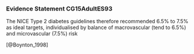 ### Evidence Statement CG15AdultES93
The NICE Type 2 diabetes guidelines therefore recommended 6.5% to 7.5% as ideal targets, individualised by balance of macrovascular (tend to 6.5%) and microvascular (7.5%) risk



[@Boynton_1998]
